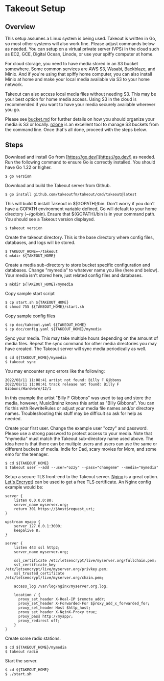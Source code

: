 # Takeout Setup

## Overview

This setup assumes a Linux system is being used. Takeout is written in Go, so
most other systems will also work fine. Please adjust commands below as needed.
You can setup on a virtual private server (VPS) in the cloud such as EC2, GCE,
Digital Ocean, Linode, or use your spiffy computer at home.

For cloud storage, you need to have media stored in an S3 bucket somewhere.
Some common services are AWS S3, Wasabi, Backblaze, and Minio. And if you're
using that spiffy home computer, you can also install Minio at home and make
your local media available via S3 to your home network.

Takeout can also access local media files without needing S3. This may be your
best option for home media access. Using S3 in the cloud is recommended if you
want to have your media securely available wherever you go.

Please see [bucket.md](bucket.md) for further details on how you should
organize your media is S3 or locally. [rclone](https://rclone.org) is an
excellent tool to manage S3 buckets from the command line. Once that's all
done, proceed with the steps below.

## Steps

Download and install Go from [https://go.dev/](https://go.dev/) as needed. Run
the following command to ensure Go is correctly installed. You should have Go
1.22 or higher.

```console
$ go version
```

Download and build the Takeout server from Github.

```console
$ go install github.com/takeoutfm/takeout/cmd/takeout@latest
```

This will build & install Takeout in ${GOPATH}/bin. Don't worry if you don't have a GOPATH
environment variable defined, Go will default to your home directory
(~/go/bin). Ensure that ${GOPATH}/bin is in your command path. You should see a
Takeout version displayed.

```console
$ takeout version
```

Create the takeout directory. This is the base directory where config files,
databases, and logs will be stored.

```console
$ TAKEOUT_HOME=~/takeout
$ mkdir ${TAKEOUT_HOME}
```

Create a media sub-directory to store bucket specific configuration and
databases.  Change "mymedia" to whatever name you like (here and below). Your
media isn't stored here, just related config files and databases.

```console
$ mkdir ${TAKEOUT_HOME}/mymedia
```

Copy sample start script

```console
$ cp start.sh ${TAKEOUT_HOME}
$ chmod 755 ${TAKEOUT_HOME}/start.sh
```

Copy sample config files

```console
$ cp doc/takeout.yaml ${TAKEOUT_HOME}
$ cp doc/config.yaml ${TAKEOUT_HOME}/mymedia
```
Sync your media. This may take multiple hours depending on the amount of media
files. Repeat the sync command for other media directories you may have
created. The Takeout server will sync media periodically as well.

```console
$ cd ${TAKEOUT_HOME}/mymedia
$ takeout sync
```

You may encounter sync errors like the following:

    2022/08/11 11:08:41 artist not found: Billy F Gibbons
	2022/08/11 11:08:41 track release not found: Billy F Gibbons/Hardware/12/1

In this example the artist "Billy F Gibbons" was used to tag and store the
media, however, MusicBrainz knows this artist as "Billy Gibbons". You can fix
this with RewriteRules or adjust your media file names and/or directory names.
Troubleshooting this stuff may be difficult so ask for help as needed.

Create your first user. Change the example user "ozzy" and password. Please use
a strong password to protect access to your media. Note that "mymedia" must
match the Takeout sub-directory name used above. The idea here is that there
can be multiple users and users can use the same or different buckets of
media. Indie for Dad, scary movies for Mom, and some emo for the teenager.

```console
$ cd ${TAKEOUT_HOME}
$ takeout user --add --user="ozzy" --pass="changeme" --media="mymedia"
```

Setup a secure TLS front-end to the Takeout server. [Nginx](http://nginx.org/)
is a great option. [Let's Encrypt](https://letsencrypt.org/)) can be used to
get a free TLS certificate. An Nginx config example would be:

    server {
        listen 0.0.0.0:80;
        server_name myserver.org;
        return 301 https://$host$request_uri;
    }

    upstream myapp {
        server 127.0.0.1:3000;
        keepalive 8;
    }

    server {
        listen 443 ssl http2;
        server_name myserver.org;

        ssl_certificate /etc/letsencrypt/live/myserver.org/fullchain.pem;
        ssl_certificate_key /etc/letsencrypt/live/myserver.org/privkey.pem;
        ssl_trusted_certificate /etc/letsencrypt/live/myserver.org/chain.pem;

        access_log /var/log/nginx/myserver.org.log;

        location / {
          proxy_set_header X-Real-IP $remote_addr;
          proxy_set_header X-Forwarded-For $proxy_add_x_forwarded_for;
          proxy_set_header Host $http_host;
          proxy_set_header X-NginX-Proxy true;
          proxy_pass http://myapp/;
          proxy_redirect off;
        }
    }

Create some radio stations.

```console
$ cd ${TAKEOUT_HOME}/mymedia
$ takeout radio
```

Start the server.

```console
$ cd ${TAKEOUT_HOME}
$ ./start.sh
```
